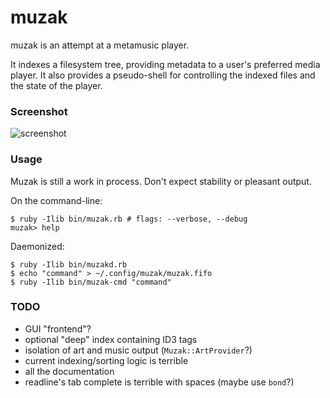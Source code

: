 muzak
=====

muzak is an attempt at a metamusic player.

It indexes a filesystem tree, providing metadata to a user's preferred media
player. It also provides a pseudo-shell for controlling the indexed files
and the state of the player.

### Screenshot

![screenshot](https://sr.ht/A-oS.png)

### Usage

Muzak is still a work in process. Don't expect stability or pleasant output.

On the command-line:

```shell
$ ruby -Ilib bin/muzak.rb # flags: --verbose, --debug
muzak> help
```

Daemonized:

```shell
$ ruby -Ilib bin/muzakd.rb
$ echo "command" > ~/.config/muzak/muzak.fifo
$ ruby -Ilib bin/muzak-cmd "command"
```

### TODO

* GUI "frontend"?
* optional "deep" index containing ID3 tags
* isolation of art and music output (`Muzak::ArtProvider`?)
* current indexing/sorting logic is terrible
* all the documentation
* readline's tab complete is terrible with spaces (maybe use `bond`?)
